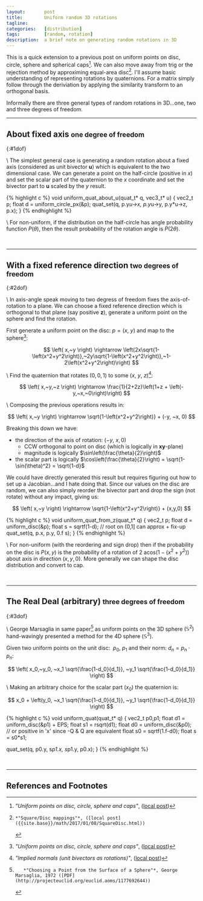 ```yaml
---
layout:       post
title:        Uniform random 3D rotations
tagline:      
categories:   [distribution]
tags:         [random, rotation]
description:  a brief note on generating random rotations in 3D
---
```


This is a quick extension to a previous post on uniform points on disc, circle, sphere and spherical caps[^uniform].  We can also move away from trig or the rejection method by approximing equal-area disc[^sdisc].  I'll assume basic understanding of representing rotations by quaternions.  For a matrix simply follow through the deriviation by applying the similarity transform to an orthogonal basis.

Informally there are three general types of random rotations in 3D...one, two and three degrees of freedom.

------

About fixed axis <small>one degree of freedom</small>
------
{:#1dof}

\\
The simplest general case is generating a random rotation about a fixed axis (considered as unit bivector $\mathbf{u}$) which is equivalent to the two dimensional case.  We can generate a point on the half-circle (positive in $x$) and set the scalar part of the quaternion to the $x$ coordinate and set the bivector part to $\mathbf{u}$ scaled by the $y$ result.
<br>

{% highlight c %}
void uniform_quat_about_u(quat_t* q, vec3_t* u)
{
  vec2_t p;
  float  d = uniform_circle_px(&p);
  quat_set(q, p.y*u->x, p.y*u->y, p.y*u->z, p.x);
}
{% endhighlight %}

\\
For non-uniform, if the distribution on the half-circle has angle probability function $P(\theta)$, then the result probability of the rotation angle is $P(2\theta)$.

<br>

------

With a fixed reference direction <small>two degrees of freedom</small>
------
{:#2dof}

\\
In axis-angle speak moving to two degress of freedom fixes the axis-of-rotation to a plane. We can choose a fixed reference direction which is orthogonal to that plane  (say positive $\mathbf{z}$), generate a uniform point on the sphere and find the rotation. 

First generate a uniform point on the disc: $p=\left(x,~y\right)$ and map to the sphere[^uniform]:

$$ \left( x,~y \right) \rightarrow \left(2x\sqrt{1-\left(x^2+y^2\right)},~2y\sqrt{1-\left(x^2+y^2\right)},~1-2\left(x^2+y^2\right)\right) $$

\\
Find the quaternion that rotates $\left(0,0,1\right)$ to some $\left(x,~y,~z\right)$[^inormals]:

$$ \left( x,~y,~z \right) \rightarrow \frac{1}{2+2z}\left(1+z + \left(-y,~x,~0\right)\right) $$

\\
Composing the previous operations results in:

$$ \left( x,~y \right) \rightarrow \sqrt{1-\left(x^2+y^2\right)} + (-y, ~x, 0) $$

Breaking this down we have:

* the direction of the axis of rotation:  $(-y,~x,0)$
  * CCW orthogonal to point on disc (which is logically in $\mathbf{xy}$-plane)
  * magnitude is logically $\sin\left(\frac{\theta}{2}\right)$
* the scalar part is logically $\cos\left(\frac{\theta}{2}\right) = \sqrt{1-\sin(\theta)^2} = \sqrt{1-d}$

We could have directly generated this result but requires figuring out how to set up a Jacobian...and I hate doing that. Since our values on the disc are random, we can also simply reorder the bivector part and drop the sign (not rotate) without any impact, giving us:

$$ \left( x,~y \right) \rightarrow \sqrt{1-\left(x^2+y^2\right)} + (x,y,0) $$

{% highlight c %}
void uniform_quat_from_z(quat_t* q)
{
  vec2_t p;
  float  d = uniform_disc(&p);
  float  s = sqrtf(1-d);            // root on (0,1] can approx + fix-up
  quat_set(q, p.x, p.y, 0.f s);
}
{% endhighlight %}

\\
For non-uniform (with the reordering and sign drop) then if the probability on the disc is $P(x,y)$ is the probability of a rotation of $2 \text{ acos}\left(1-(x^2+y^2)\right)$ about axis in direction $(x,y,0)$. More generally we can shape the disc distribution and convert to cap.

<br>

------

The Real Deal (arbitrary) <small>three degrees of freedom</small>
------
{:#3dof}

\\
George Marsaglia in same paper[^gm] as uniform points on the 3D sphere $\left(\mathbb{S}^2\right)$ hand-wavingly presented a method for the 4D sphere $\left(\mathbb{S}^3\right)$.

Given two uniform points on the unit disc: $~p_0,~p_1$ and their norm: $d_n=p_n \cdot p_n$:


$$
   \left( x_0,~y_0,
   ~x_1 \sqrt{\frac{1-d_0}{d_1}},
   ~y_1 \sqrt{\frac{1-d_0}{d_1}}
   \right)
$$

\\
Making an arbitrary choice for the scalar part ($x_0$) the quaternion is:

$$
   x_0 + \left(y_0,
   ~x_1 \sqrt{\frac{1-d_0}{d_1}},
   ~y_1 \sqrt{\frac{1-d_0}{d_1}}
   \right)
$$

{% highlight c %}
void uniform_quat(quat_t* q)
{
  vec2_t p0,p1;
  float  d1 = uniform_disc(&p1) + EPS;
  float  s1 = rsqrt(d1);
  float  d0 = uniform_disc(&p0);  // or positive in 'x' since -Q & Q are equivalent
  float  s0 = sqrtf(1.f-d0);
  float  s  = s0*s1;

  quat_set(q, p0.y, s*p1.x, s*p1.y, p0.x);
}
{% endhighlight %}

<br>

------

References and Footnotes
------

[^gm]:       *"Choosing a Point from the Surface of a Sphere"*, George Marsaglia, 1972 ([PDF](http://projecteuclid.org/euclid.aoms/1177692644))
[^sdisc]:    *"Square/Disc mappings"*, ([local post]({{site.base}}/math/2017/01/08/SquareDisc.html))
[^inormals]: *"Implied normals (unit bivectors as rotations)"*, ([local post]({{site.base}}/quaternions/2016/06/26/QuatNormal.html))
[^uniform]:  *"Uniform points on disc, circle, sphere and caps"*, ([local post]({{site.base}}/distribution/2016/11/28/Uniform.html))
